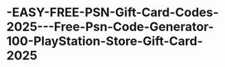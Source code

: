 # -EASY-FREE-PSN-Gift-Card-Codes-2025---Free-Psn-Code-Generator-100-PlayStation-Store-Gift-Card-2025